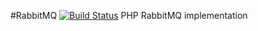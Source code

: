 #RabbitMQ
[![Build Status](https://travis-ci.org/ccovey/rabbitmq.svg?branch=master)](http://travis-ci.org/ccovey/rabbitmq)
PHP RabbitMQ implementation
